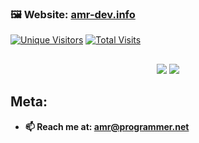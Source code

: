 ### 🖼️ Website: [amr-dev.info](https://amr-dev.info)
<a target="_blank" href="https://amr-dev.info"><img alt="Unique Visitors" src="https://img.shields.io/badge/dynamic/json?url=https%3A%2F%2Famr-dev.info%2Fvisitors&query=%24&style=for-the-badge&label=Unique%20Visitors&labelColor=%23222&color=ae3"></a>
<a target="_blank" href="https://amr-dev.info"><img alt="Total Visits" src="https://img.shields.io/badge/dynamic/json?url=https%3A%2F%2Famr-dev.info%2Fvisits&query=%24&style=for-the-badge&label=Total%20Visits&labelColor=%23222&color=f56"></a>

##

<div align="center">
  <a target="_blank" href="https://github.com/cyber-amr?tab=repositories"><img src="https://github-readme-stats.vercel.app/api/top-langs/?username=cyber-amr&layout=pie&theme=dark&langs_count=20&size_weight=0.5&count_weight=0.5"></a>
  <a target="_blank" href="https://github.com/cyber-amr?tab=repositories"><img src="https://github-readme-stats.vercel.app/api?username=cyber-amr&theme=dark&show_icons=true&include_all_commits=true&rank_icon=github&show=prs_merged_percentage"></a>
  <br>
</div>

## Meta:
- **📫 Reach me at: amr@programmer.net**
